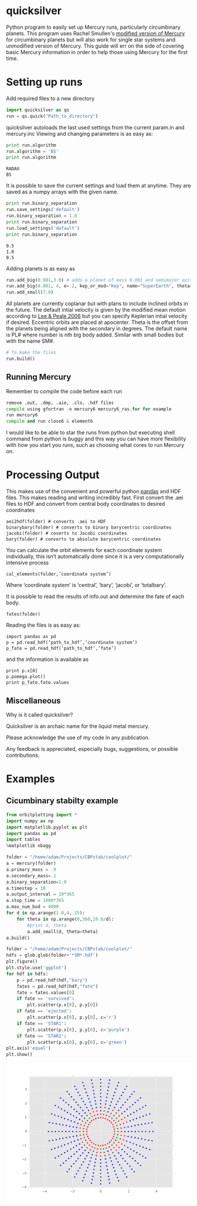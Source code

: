 # quicksilver
Python program to easily set up Mercury runs, particularly circumbinary planets.
This program uses Rachel Smullen's [modified version of Mercury](https://github.com/rsmullen/mercury6_binary) for circumbinary planets but will also work for single star systems and unmodified version of Mercury. 
This guide will err on the side of covering basic Mercury information in order to help those using Mercury for the first time.

Setting up runs
===========
Add required files to a new directory

```python
import quicksilver as qs
run = qs.quick("Path_to_directory")
```

quicksilver autoloads the last used settings from the current param.in and mercury.inc
Viewing and changing parameters is as easy as:


```python
print run.algorithm
run.algorithm = 'BS'
print run.algorithm
```

    RADAU
    BS


It is possible to save the current settings and load them at anytime.
They are saved as a numpy arrays with the given name.


```python
print run.binary_separation
run.save_settings('default')
run.binary_separation = 1.0
print run.binary_separation
run.load_settings('default')
print run.binary_separation
```

    0.5
    1.0
    0.5


Adding planets is as easy as


```python
run.add_big(0.001,3.0) # adds a planet of mass 0.001 and semimajor axis of 3
run.add_big(0.001, 4, e=.2, kep_or_mod="Kep", name="SuperEarth", theta=30)
run.add_small(7.0)
```

All planets are currently coplanar but with plans to include inclined orbits in the future. The default intial velocity is given by the modified mean motion according to [Lee & Peale 2006](http://adsabs.harvard.edu/abs/2006Icar..184..573L) but you can specify Keplerian intial velocity if desired. Eccentric orbits are placed at apocenter. Theta is the offset from the planets being aligned with the secondary in degrees. The default name is PL# where number is nth big body added. Similar with small bodies but with the name SM#.


```python
# To make the files
run.build()
```

Running Mercury
-----
Remember to compile the code before each run
```python
remove .out, .dmp, .aie, .clo, .hdf files
compile using gfortran -o mercury6 mercury6_ras.for for example
run mercury6
compile and run close6 & element6
```
I would like to be able to star the runs from python but executing shell command from python is buggy and this way you can have more flexibility with how you start you runs, such as choosing what cores to run Mercury on.

Processing Output
==========
This makes use of the convenient and powerful python [pandas](http://pandas.pydata.org/pandas-docs/stable/) and HDF files. This makes reading and writing incredibly fast.
First convert the .aei files to HDF and convert from central body coordinates to desired coordinates
```
aei2hdf(folder) # converts .aei to HDF
binarybary(folder) # converts to binary barycentric coordinates
jacobi(folder) # coverts to Jacobi coordinates
bary(folder) # converts to absolute barycentric coordinates
```
You can calculate the orbit elements for each coordinate system individually, this isn’t automatically done since it is a very computationally intensive process
```
cal_elements(folder,’coordinate system’)
```
Where ‘coordinate system’ is ‘central’, ’bary’, ‘jacobi’, or ‘totalbary’.

It is possible to read the results of info.out and determine the fate of each body.
```
fates(folder)
```
Reading the files is as easy as:
```
import pandas as pd
p = pd.read_hdf(‘path_to_hdf’,’coordinate system’)
p_fate = pd.read_hdf(‘path_to_hdf’,’fate’)
```
and the information is available as
```
print p.x[0]
p.pomega.plot()
print p_fate.fate.values
```


Miscellaneous
-----
Why is it called quicksilver?

Quicksilver is an archaic name for the liquid metal mercury.

Please acknowledge the use of my code in any publication.

Any feedback is appreciated, especially bugs, suggestions, or possible contributions.

Examples
==========

Cicumbinary stabilty example
-----

```python
from orbitplotting import *
import numpy as np
import matplotlib.pyplot as plt
import pandas as pd
import tables
%matplotlib nbagg
```


```python
folder = "/home/adam/Projects/CBPstab/coolplot/"
a = mercury(folder)
a.primary_mass = .9
a.secondary_mass=.1
a.binary_separation=1.0
a.timestep = 10
a.output_interval = 10*365
a.stop_time = 1000*365
a.max_num_bod = 4000
for d in np.arange(1.0,4,.25):
    for theta in np.arange(0,360,10.0/d):
        #print d, theta
        a.add_small(d, theta=theta)
a.build()
```


```python
folder = "/home/adam/Projects/CBPstab/coolplot/"
hdfs = glob.glob(folder+'*SM*.hdf')
plt.figure()
plt.style.use('ggplot')
for hdf in hdfs:
    p = pd.read_hdf(hdf,"bary")
    fates = pd.read_hdf(hdf,"fate")
    fate = fates.values[0]
    if fate == 'survived':
        plt.scatter(p.x[0], p.y[0])
    if fate == 'ejected':
        plt.scatter(p.x[0], p.y[0], c='r')
    if fate == 'STAR1':
        plt.scatter(p.x[0], p.y[0], c='purple')
    if fate == 'STAR2':
        plt.scatter(p.x[0], p.y[0], c='green')
plt.axis('equal')
plt.show()
```
![example1](example1.png)


